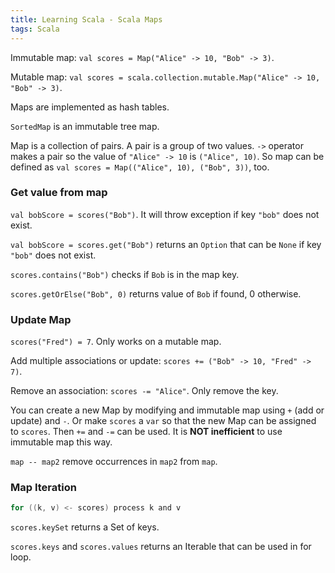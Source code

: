 ```yaml
---
title: Learning Scala - Scala Maps
tags: Scala
---
```


Immutable map: `val scores = Map("Alice" -> 10, "Bob" -> 3)`.

Mutable map: `val scores = scala.collection.mutable.Map("Alice" -> 10, "Bob" -> 3)`.

Maps are implemented as hash tables.

`SortedMap` is an immutable tree map.

Map is a collection of pairs. A pair is a group of two values. `->` operator makes a pair so the value of `"Alice" -> 10` is `("Alice", 10)`. So map can be defined as `val scores = Map(("Alice", 10), ("Bob", 3))`, too.

### Get value from map
`val bobScore = scores("Bob")`. It will throw exception if key `"bob"` does not exist.

`val bobScore = scores.get("Bob")` returns an `Option` that can be `None` if key `"bob"` does not exist.

`scores.contains("Bob")` checks if `Bob` is in the map key.

`scores.getOrElse("Bob", 0)` returns value of `Bob` if found, 0 otherwise.

### Update Map
`scores("Fred") = 7`. Only works on a mutable map.

Add multiple associations or update: `scores += ("Bob" -> 10, "Fred" -> 7)`.

Remove an association: `scores -= "Alice"`. Only remove the key.

You can create a new Map by modifying and immutable map using `+` (add or update) and `-`. Or make `scores` a `var` so that the new Map can be assigned to `scores`. Then `+=` and `-=` can be used. It is **NOT inefficient** to use immutable map this way.

`map -- map2` remove occurrences in `map2` from `map`.

### Map Iteration
```scala
for ((k, v) <- scores) process k and v
```
	
`scores.keySet` returns a Set of keys.

`scores.keys` and `scores.values` returns an Iterable that can be used in for loop.
